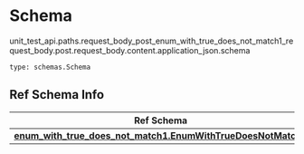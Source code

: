 # Schema
unit_test_api.paths.request_body_post_enum_with_true_does_not_match1_request_body.post.request_body.content.application_json.schema
```
type: schemas.Schema
```

## Ref Schema Info
Ref Schema | Input Type | Output Type
---------- | ---------- | -----------
[**enum_with_true_does_not_match1.EnumWithTrueDoesNotMatch1**](../../../../../../components/schema/enum_with_true_does_not_match1.md) | typing.Literal[True] | typing.Literal[True]
